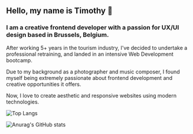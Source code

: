 ## Hello, my name is Timothy 👋 

### I am a creative frontend developer with a passion for UX/UI design based in Brussels, Belgium.

After working 5+ years in the tourism industry, I've decided to undertake a professional retraining, and landed in an intensive Web Development bootcamp.

Due to my background as a photographer and music composer, I found myself being extremely passionate about frontend development and creative opportunities it offers.

Now, I love to create aesthetic and responsive websites using modern technologies.

![Top Langs](https://github-readme-stats.vercel.app/api/top-langs/?username=timdavhen&layout=compact&theme=radical&text_color=ffffff)

![Anurag's GitHub stats](https://github-readme-stats.vercel.app/api?username=timdavhen&theme=radical)

